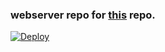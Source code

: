 ### webserver repo for [this](https://github.com/hackelite01/TgGroupVcMusicBot) repo.

[![Deploy](https://www.herokucdn.com/deploy/button.svg)](https://heroku.com/deploy?template=https://github.com/hackelite01/TgGroupVcMusicBot)
